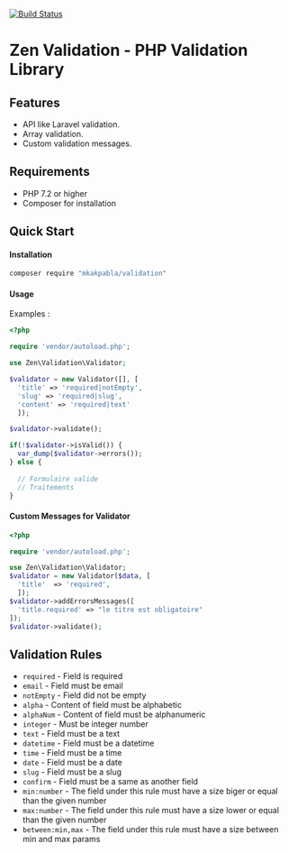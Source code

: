 [![Build Status](https://travis-ci.org/mkakpabla/form-validation-php.svg?branch=master)](https://travis-ci.org/mkakpabla/form-validation-php)
# Zen Validation - PHP Validation Library

## Features

* API like Laravel validation.
* Array validation.
* Custom validation messages.

## Requirements

* PHP 7.2 or higher
* Composer for installation

## Quick Start

#### Installation

```bash
composer require "mkakpabla/validation"
```

#### Usage

Examples :

```php
<?php

require 'vendor/autoload.php';

use Zen\Validation\Validator;

$validator = new Validator([], [
  'title' => 'required|notEmpty',
  'slug' => 'required|slug',
  'content' => 'required|text'
  ]);

$validator->validate();

if(!$validator->isValid()) {
  var_dump($validator->errors());
} else {
  
  // Formulaire valide
  // Traitements
}
```
 
#### Custom Messages for Validator
```php
<?php

require 'vendor/autoload.php';

use Zen\Validation\Validator;
$validator = new Validator($data, [
  'title'  => 'required',
  ]);
$validator->addErrorsMessages([
  'title.required' => "le titre est obligatoire"
]);
$validator->validate();
````

## Validation Rules

 * `required` - Field is required
 * `email` - Field must be email
 * `notEmpty` - Field did not be empty
 * `alpha` - Content of field must be alphabetic
 * `alphaNum` - Content of field must be alphanumeric
 * `integer` - Must be integer number
 * `text` - Field must be a text
 * `datetime` - Field must be a datetime
 * `time` - Field must be a time
 * `date` - Field must be a date
 * `slug` - Field must be a slug
 * `confirm` - Field must be a same as another field
 * `min:number` - The field under this rule must have a size biger or equal than the given number
 * `max:number` - The field under this rule must have a size lower or equal than the given number
 * `between:min,max` - The field under this rule must have a size between min and max params 
 





